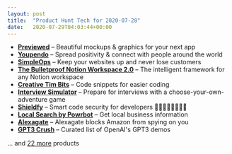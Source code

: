 ```yaml
---
layout: post
title:  "Product Hunt Tech for 2020-07-28"
date:   2020-07-29T04:03:44+00:00
---
```


* **[Previewed](https://www.producthunt.com/posts/previewed?utm_campaign=producthunt-api&utm_medium=api-v2&utm_source=Application%3A+Daily+Digest+RSS+v2+%28ID%3A+29748%29)** – Beautiful mockups & graphics for your next app
* **[Youpendo](https://www.producthunt.com/posts/youpendo-2?utm_campaign=producthunt-api&utm_medium=api-v2&utm_source=Application%3A+Daily+Digest+RSS+v2+%28ID%3A+29748%29)** – Spread positivity & connect with people around the world
* **[SimpleOps](https://www.producthunt.com/posts/simpleops?utm_campaign=producthunt-api&utm_medium=api-v2&utm_source=Application%3A+Daily+Digest+RSS+v2+%28ID%3A+29748%29)** – Keep your websites up and never lose customers
* **[The Bulletproof Notion Workspace 2.0](https://www.producthunt.com/posts/the-bulletproof-notion-workspace-2-0?utm_campaign=producthunt-api&utm_medium=api-v2&utm_source=Application%3A+Daily+Digest+RSS+v2+%28ID%3A+29748%29)** – The intelligent framework for any Notion workspace
* **[Creative Tim Bits](https://www.producthunt.com/posts/creative-tim-bits?utm_campaign=producthunt-api&utm_medium=api-v2&utm_source=Application%3A+Daily+Digest+RSS+v2+%28ID%3A+29748%29)** – Code snippets for easier coding
* **[Interview Simulator](https://www.producthunt.com/posts/interview-simulator?utm_campaign=producthunt-api&utm_medium=api-v2&utm_source=Application%3A+Daily+Digest+RSS+v2+%28ID%3A+29748%29)** – Prepare for interviews with a choose-your-own-adventure game
* **[Shieldfy](https://www.producthunt.com/posts/shieldfy?utm_campaign=producthunt-api&utm_medium=api-v2&utm_source=Application%3A+Daily+Digest+RSS+v2+%28ID%3A+29748%29)** – Smart code security for developers 👩🏼‍💻👨🏿‍💻👨‍🚀
* **[Local Search by Powrbot](https://www.producthunt.com/posts/local-search-by-powrbot?utm_campaign=producthunt-api&utm_medium=api-v2&utm_source=Application%3A+Daily+Digest+RSS+v2+%28ID%3A+29748%29)** – Get local business information
* **[Alexagate](https://www.producthunt.com/posts/alexagate?utm_campaign=producthunt-api&utm_medium=api-v2&utm_source=Application%3A+Daily+Digest+RSS+v2+%28ID%3A+29748%29)** – Alexagate blocks Amazon from spying on you
* **[GPT3 Crush](https://www.producthunt.com/posts/gpt3-crush?utm_campaign=producthunt-api&utm_medium=api-v2&utm_source=Application%3A+Daily+Digest+RSS+v2+%28ID%3A+29748%29)** – Curated list of OpenAI's GPT3 demos

… and [22 more](https://www.producthunt.com/tech) products
